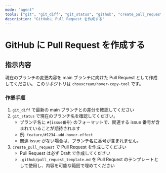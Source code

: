 ```yaml
---
mode: "agent"
tools: ["git", "git_diff", "git_status", "github", "create_pull_request"]
description: "GitHubに Pull Request を作成する"
---
```


# GitHub に Pull Request を作成する

## 指示内容

現在のブランチの変更内容を main ブランチに向けた Pull Request として作成してください。
このリポジトリは `chouxcream/hover-copy-tool` です。

### 作業手順

1. `git_diff` で最新の main ブランチとの差分を確認してください
2. `git_status` で現在のブランチ名を確認してください。
   - ブランチ名に `#{issue番号}` のフォーマットで、関連する issue 番号が含まれていることが期待されます
   - 例: `feature/#1234-add-hover-effect`
   - 関連 issue がない場合は、ブランチ名に番号が含まれません。
3. `create_pull_request` で Pull Request を作成してください
   - Pull Request は必ず Draft で作成してください
   - `.github/pull_request_template.md` を Pull Request のテンプレートとして使用し、内容を可能な範囲で埋めてください
